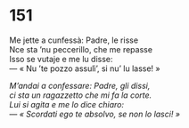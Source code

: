 # 151
  
Me jette a cunfessà: Padre, le risse  
Nce sta ’nu peccerillo, che me repasse  
Isso se vutaje e me lu disse:  
— « Nu ’te pozzo assulì’, si nu’ lu lasse! »

*M’andai a confessare: Padre, gli dissi,  
ci sta un ragazzetto che mi fa la corte.  
Lui si agita e me lo dice chiaro:  
— « Scordati ego te absolvo, se non lo lasci! »*


